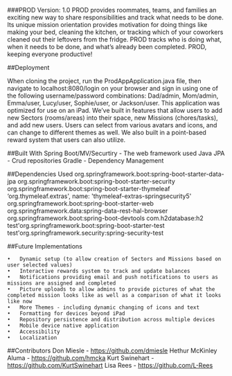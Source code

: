 
###PROD
Version: 1.0
PROD provides roommates, teams, and families an exciting new way to share responsibilities and track what needs to be done. Its unique mission orientation provides motivation for doing things like making your bed, cleaning the kitchen, or tracking which of your coworkers cleaned out their leftovers from the fridge. PROD tracks who is doing what, when it needs to be done, and what’s already been completed. PROD, keeping everyone productive!

##Deployment

When cloning the project, run the ProdAppApplication.java file, then navigate to localhost:8080/login on your browser and sign in using one of the following username/password combinations: Dad/admin, Mom/admin, Emma/user, Lucy/user, Sophie/user, or Jackson/user. This application was optimized for use on an iPad. We’ve built in features that allow users to add new Sectors (rooms/areas) into their space, new Missions (chores/tasks), and add new users. Users can select from various avatars and icons, and can change to different themes as well. We also built in a point-based reward system that users can also utilize.
 
##Built With
Spring Boot/MV/Securtiry - The web framework used
Java JPA - Crud repositories
Gradle - Dependency Management

##Dependencies Used
org.springframework.boot:spring-boot-starter-data-jpa
org.springframework.boot:spring-boot-starter-security
org.springframework.boot:spring-boot-starter-thymeleaf
‘org.thymeleaf.extras', name: 'thymeleaf-extras-springsecurity5'
org.springframework.boot:spring-boot-starter-web
org.springframework.data:spring-data-rest-hal-browser
org.springframework.boot:spring-boot-devtools
com.h2database:h2
test'org.springframework.boot:spring-boot-starter-test
test'org.springframework.security:spring-security-test

##Future Implementations

	•	Dynamic setup (to allow creation of Sectors and Missions based on user selected values)
	•	Interactive rewards system to track and update balances
	•	Notifications providing email and push notifications to users as missions are assigned and completed
	•	Picture uploads to allow admins to provide pictures of what the completed mission looks like as well as a comparison of what it looks like now
	•	More Themes - including dynamic changing of icons and text
	•	Formatting for devices beyond iPad
	•	Repository persistence and distribution across multiple devices
	•	Mobile device native application
	•	Accessibility
	•	Localization
 
##Contributors
Don Miesle - https://github.com/dmiesle
Hethur McKinley Aluma - https://github.com/hmcka
Kurt Swinehart - https://github.com/KurtSwinehart
Lisa Rees - https://github.com/L-Rees

